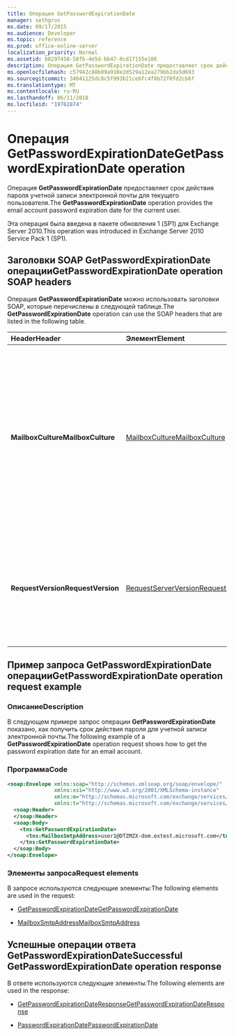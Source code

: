 ```yaml
---
title: Операция GetPasswordExpirationDate
manager: sethgros
ms.date: 09/17/2015
ms.audience: Developer
ms.topic: reference
ms.prod: office-online-server
localization_priority: Normal
ms.assetid: b0297458-58fb-4e5d-bb47-0cd17155e106
description: Операция GetPasswordExpirationDate предоставляет срок действия пароля учетной записи электронной почты для текущего пользователя.
ms.openlocfilehash: c57942c88b09a910e2d529a12ea279bb2da5d693
ms.sourcegitcommit: 34041125dc8c5f993b21cebfc4f8b72f0fd2cb6f
ms.translationtype: MT
ms.contentlocale: ru-RU
ms.lasthandoff: 06/11/2018
ms.locfileid: "19762874"
---
```

# <a name="getpasswordexpirationdate-operation"></a><span data-ttu-id="9c2d3-103">Операция GetPasswordExpirationDate</span><span class="sxs-lookup"><span data-stu-id="9c2d3-103">GetPasswordExpirationDate operation</span></span>

<span data-ttu-id="9c2d3-104">Операция **GetPasswordExpirationDate** предоставляет срок действия пароля учетной записи электронной почты для текущего пользователя.</span><span class="sxs-lookup"><span data-stu-id="9c2d3-104">The **GetPasswordExpirationDate** operation provides the email account password expiration date for the current user.</span></span> 
  
<span data-ttu-id="9c2d3-105">Эта операция была введена в пакете обновления 1 (SP1) для Exchange Server 2010.</span><span class="sxs-lookup"><span data-stu-id="9c2d3-105">This operation was introduced in Exchange Server 2010 Service Pack 1 (SP1).</span></span>
  
## <a name="getpasswordexpirationdate-operation-soap-headers"></a><span data-ttu-id="9c2d3-106">Заголовки SOAP GetPasswordExpirationDate операции</span><span class="sxs-lookup"><span data-stu-id="9c2d3-106">GetPasswordExpirationDate operation SOAP headers</span></span>

<span data-ttu-id="9c2d3-107">Операция **GetPasswordExpirationDate** можно использовать заголовки SOAP, которые перечислены в следующей таблице.</span><span class="sxs-lookup"><span data-stu-id="9c2d3-107">The **GetPasswordExpirationDate** operation can use the SOAP headers that are listed in the following table.</span></span> 
  
|<span data-ttu-id="9c2d3-108">**Header**</span><span class="sxs-lookup"><span data-stu-id="9c2d3-108">**Header**</span></span>|<span data-ttu-id="9c2d3-109">**Элемент**</span><span class="sxs-lookup"><span data-stu-id="9c2d3-109">**Element**</span></span>|<span data-ttu-id="9c2d3-110">**Описание**</span><span class="sxs-lookup"><span data-stu-id="9c2d3-110">**Description**</span></span>|
|:-----|:-----|:-----|
|<span data-ttu-id="9c2d3-111">**MailboxCulture**</span><span class="sxs-lookup"><span data-stu-id="9c2d3-111">**MailboxCulture**</span></span> <br/> |[<span data-ttu-id="9c2d3-112">MailboxCulture</span><span class="sxs-lookup"><span data-stu-id="9c2d3-112">MailboxCulture</span></span>](mailboxculture.md) <br/> |<span data-ttu-id="9c2d3-113">Определяет язык и региональные параметры, как определено в RFC 3066, «Теги для идентификации языков», который будет использоваться для доступа к почтовому ящику.</span><span class="sxs-lookup"><span data-stu-id="9c2d3-113">Identifies the culture, as defined in RFC 3066, "Tags for the Identification of Languages", to be used to access the mailbox.</span></span> <span data-ttu-id="9c2d3-114">Это применимо к запросу.</span><span class="sxs-lookup"><span data-stu-id="9c2d3-114">This is applicable to a request.</span></span>  <br/> |
|<span data-ttu-id="9c2d3-115">**RequestVersion**</span><span class="sxs-lookup"><span data-stu-id="9c2d3-115">**RequestVersion**</span></span> <br/> |[<span data-ttu-id="9c2d3-116">RequestServerVersion</span><span class="sxs-lookup"><span data-stu-id="9c2d3-116">RequestServerVersion</span></span>](requestserverversion.md) <br/> |<span data-ttu-id="9c2d3-117">Определяет схему для операции запроса.</span><span class="sxs-lookup"><span data-stu-id="9c2d3-117">Identifies the schema for the operation request.</span></span> <span data-ttu-id="9c2d3-118">Это применимо к запросу.</span><span class="sxs-lookup"><span data-stu-id="9c2d3-118">This is applicable to a request.</span></span> <span data-ttu-id="9c2d3-119">Это применимо к запросу.</span><span class="sxs-lookup"><span data-stu-id="9c2d3-119">This is applicable to a request.</span></span>  <br/> |
   
## <a name="getpasswordexpirationdate-operation-request-example"></a><span data-ttu-id="9c2d3-120">Пример запроса GetPasswordExpirationDate операции</span><span class="sxs-lookup"><span data-stu-id="9c2d3-120">GetPasswordExpirationDate operation request example</span></span>

### <a name="description"></a><span data-ttu-id="9c2d3-121">Описание</span><span class="sxs-lookup"><span data-stu-id="9c2d3-121">Description</span></span>

<span data-ttu-id="9c2d3-122">В следующем примере запрос операции **GetPasswordExpirationDate** показано, как получить срок действия пароля для учетной записи электронной почты.</span><span class="sxs-lookup"><span data-stu-id="9c2d3-122">The following example of a **GetPasswordExpirationDate** operation request shows how to get the password expiration date for an email account.</span></span> 
  
### <a name="code"></a><span data-ttu-id="9c2d3-123">Программа</span><span class="sxs-lookup"><span data-stu-id="9c2d3-123">Code</span></span>

```XML
<soap:Envelope xmlns:soap="http://schemas.xmlsoap.org/soap/envelope/"
               xmlns:xsi="http://www.w3.org/2001/XMLSchema-instance"
               xmlns:m="http://schemas.microsoft.com/exchange/services/2006/messages"
               xmlns:t="http://schemas.microsoft.com/exchange/services/2006/types">
  <soap:Header>
  </soap:Header>
  <soap:Body>
    <tns:GetPasswordExpirationDate>
      <tns:MailboxSmtpAddress>user1@DTZMZX-dom.extest.microsoft.com</tns:MailboxSmtpAddress>
    </tns:GetPasswordExpirationDate>
  </soap:Body>
</soap:Envelope>

```

### <a name="request-elements"></a><span data-ttu-id="9c2d3-124">Элементы запроса</span><span class="sxs-lookup"><span data-stu-id="9c2d3-124">Request elements</span></span>

<span data-ttu-id="9c2d3-125">В запросе используются следующие элементы:</span><span class="sxs-lookup"><span data-stu-id="9c2d3-125">The following elements are used in the request:</span></span>
  
- [<span data-ttu-id="9c2d3-126">GetPasswordExpirationDate</span><span class="sxs-lookup"><span data-stu-id="9c2d3-126">GetPasswordExpirationDate</span></span>](getpasswordexpirationdate.md)
    
- [<span data-ttu-id="9c2d3-127">MailboxSmtpAddress</span><span class="sxs-lookup"><span data-stu-id="9c2d3-127">MailboxSmtpAddress</span></span>](mailboxsmtpaddress.md)
    
## <a name="successful-getpasswordexpirationdate-operation-response"></a><span data-ttu-id="9c2d3-128">Успешные операции ответа GetPasswordExpirationDate</span><span class="sxs-lookup"><span data-stu-id="9c2d3-128">Successful GetPasswordExpirationDate operation response</span></span>

<span data-ttu-id="9c2d3-129">В ответе используются следующие элементы:</span><span class="sxs-lookup"><span data-stu-id="9c2d3-129">The following elements are used in the response:</span></span>
  
- [<span data-ttu-id="9c2d3-130">GetPasswordExpirationDateResponse</span><span class="sxs-lookup"><span data-stu-id="9c2d3-130">GetPasswordExpirationDateResponse</span></span>](getpasswordexpirationdateresponse.md)
    
- [<span data-ttu-id="9c2d3-131">PasswordExpirationDate</span><span class="sxs-lookup"><span data-stu-id="9c2d3-131">PasswordExpirationDate</span></span>](passwordexpirationdate.md)
    

